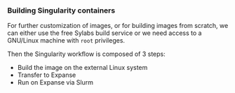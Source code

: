 ### Building Singularity containers

For further customization of images, or for building images from scratch,
we can either use the free Sylabs build service or we need access to a GNU/Linux machine with `root` privileges.

Then the Singularity workflow is composed of 3 steps:

* Build the image on the external Linux system
* Transfer to Expanse
* Run on Expanse via Slurm
